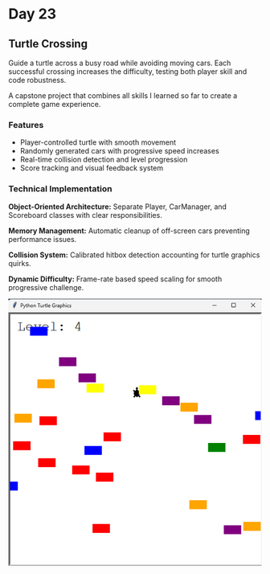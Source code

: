 # Day 23

## Turtle Crossing

Guide a turtle across a busy road while avoiding moving cars. Each successful crossing increases the difficulty, testing both player skill and code robustness.

A capstone project that combines all skills I learned so far to create a complete game experience.

### Features

- Player-controlled turtle with smooth movement
- Randomly generated cars with progressive speed increases  
- Real-time collision detection and level progression
- Score tracking and visual feedback system

### Technical Implementation

**Object-Oriented Architecture:** Separate Player, CarManager, and Scoreboard classes with clear responsibilities.

**Memory Management:** Automatic cleanup of off-screen cars preventing performance issues.

**Collision System:** Calibrated hitbox detection accounting for turtle graphics quirks.

**Dynamic Difficulty:** Frame-rate based speed scaling for smooth progressive challenge.

![Turtle Crossing Screenshot](images/turtleCrossing.png)
